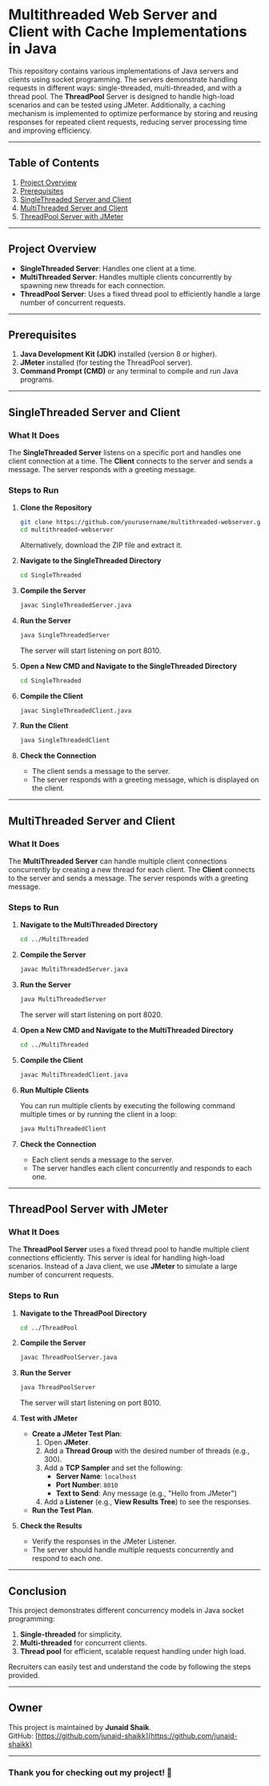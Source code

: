 # Multithreaded Web Server and Client with Cache Implementations in Java

This repository contains various implementations of Java servers and clients using socket programming. The servers demonstrate handling requests in different ways: single-threaded, multi-threaded, and with a thread pool. The **ThreadPool** Server is designed to handle high-load scenarios and can be tested using JMeter. Additionally, a caching mechanism is implemented to optimize performance by storing and reusing responses for repeated client requests, reducing server processing time and improving efficiency.

---

## Table of Contents

1. [Project Overview](#project-overview)  
2. [Prerequisites](#prerequisites)  
3. [SingleThreaded Server and Client](#singlethreaded-server-and-client)  
4. [MultiThreaded Server and Client](#multithreaded-server-and-client)  
5. [ThreadPool Server with JMeter](#threadpool-server-with-jmeter)  

---

## Project Overview

- **SingleThreaded Server**: Handles one client at a time.  
- **MultiThreaded Server**: Handles multiple clients concurrently by spawning new threads for each connection.  
- **ThreadPool Server**: Uses a fixed thread pool to efficiently handle a large number of concurrent requests.

---

## Prerequisites

1. **Java Development Kit (JDK)** installed (version 8 or higher).  
2. **JMeter** installed (for testing the ThreadPool server).  
3. **Command Prompt (CMD)** or any terminal to compile and run Java programs.  

---

## SingleThreaded Server and Client

### What It Does

The **SingleThreaded Server** listens on a specific port and handles one client connection at a time. The **Client** connects to the server and sends a message. The server responds with a greeting message.

### Steps to Run

1. **Clone the Repository**

   ```bash
   git clone https://github.com/yourusername/multithreaded-webserver.git
   cd multithreaded-webserver
   ```

   Alternatively, download the ZIP file and extract it.

2. **Navigate to the SingleThreaded Directory**

   ```bash
   cd SingleThreaded
   ```

3. **Compile the Server**

   ```bash
   javac SingleThreadedServer.java
   ```

4. **Run the Server**

   ```bash
   java SingleThreadedServer
   ```

   The server will start listening on port 8010.

5. **Open a New CMD and Navigate to the SingleThreaded Directory**

   ```bash
   cd SingleThreaded
   ```

6. **Compile the Client**

   ```bash
   javac SingleThreadedClient.java
   ```

7. **Run the Client**

   ```bash
   java SingleThreadedClient
   ```

8. **Check the Connection**

   - The client sends a message to the server.  
   - The server responds with a greeting message, which is displayed on the client.

---

## MultiThreaded Server and Client

### What It Does

The **MultiThreaded Server** can handle multiple client connections concurrently by creating a new thread for each client. The **Client** connects to the server and sends a message. The server responds with a greeting message.

### Steps to Run

1. **Navigate to the MultiThreaded Directory**

   ```bash
   cd ../MultiThreaded
   ```

2. **Compile the Server**

   ```bash
   javac MultiThreadedServer.java
   ```

3. **Run the Server**

   ```bash
   java MultiThreadedServer
   ```

   The server will start listening on port 8020.

4. **Open a New CMD and Navigate to the MultiThreaded Directory**

   ```bash
   cd ../MultiThreaded
   ```

5. **Compile the Client**

   ```bash
   javac MultiThreadedClient.java
   ```

6. **Run Multiple Clients**

   You can run multiple clients by executing the following command multiple times or by running the client in a loop:

   ```bash
   java MultiThreadedClient
   ```

7. **Check the Connection**

   - Each client sends a message to the server.  
   - The server handles each client concurrently and responds to each one.

---

## ThreadPool Server with JMeter

### What It Does

The **ThreadPool Server** uses a fixed thread pool to handle multiple client connections efficiently. This server is ideal for handling high-load scenarios. Instead of a Java client, we use **JMeter** to simulate a large number of concurrent requests.

### Steps to Run

1. **Navigate to the ThreadPool Directory**

   ```bash
   cd ../ThreadPool
   ```

2. **Compile the Server**

   ```bash
   javac ThreadPoolServer.java
   ```

3. **Run the Server**

   ```bash
   java ThreadPoolServer
   ```

   The server will start listening on port 8010.

4. **Test with JMeter**

   - **Create a JMeter Test Plan**:
     1. Open **JMeter**.
     2. Add a **Thread Group** with the desired number of threads (e.g., 300).
     3. Add a **TCP Sampler** and set the following:
        - **Server Name**: `localhost`  
        - **Port Number**: `8010`  
        - **Text to Send**: Any message (e.g., "Hello from JMeter")  
     4. Add a **Listener** (e.g., **View Results Tree**) to see the responses.
   - **Run the Test Plan**.
   
5. **Check the Results**

   - Verify the responses in the JMeter Listener.  
   - The server should handle multiple requests concurrently and respond to each one.

---

## Conclusion

This project demonstrates different concurrency models in Java socket programming:

1. **Single-threaded** for simplicity.  
2. **Multi-threaded** for concurrent clients.  
3. **Thread pool** for efficient, scalable request handling under high load.

Recruiters can easily test and understand the code by following the steps provided.

---

## Owner

This project is maintained by **Junaid Shaik**.  
GitHub: [https://github.com/junaid-shaikk](https://github.com/junaid-shaikk)

---

### Thank you for checking out my project! 🚀
